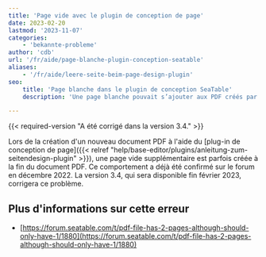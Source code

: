 ```yaml
---
title: 'Page vide avec le plugin de conception de page'
date: 2023-02-20
lastmod: '2023-11-07'
categories:
    - 'bekannte-probleme'
author: 'cdb'
url: '/fr/aide/page-blanche-plugin-conception-seatable'
aliases:
    - '/fr/aide/leere-seite-beim-page-design-plugin'
seo:
    title: 'Page blanche dans le plugin de conception SeaTable'
    description: 'Une page blanche pouvait s’ajouter aux PDF créés par le plugin. Problème corrigé dès la version 3.4 de SeaTable.'

---
```


{{< required-version "A été corrigé dans la version 3.4." >}}

Lors de la création d'un nouveau document PDF à l'aide du [plug-in de conception de page]({{< relref "help/base-editor/plugins/anleitung-zum-seitendesign-plugin" >}}), une page vide supplémentaire est parfois créée à la fin du document PDF. Ce comportement a déjà été confirmé sur le forum en décembre 2022. La version 3.4, qui sera disponible fin février 2023, corrigera ce problème.

## Plus d'informations sur cette erreur

- [https://forum.seatable.com/t/pdf-file-has-2-pages-although-should-only-have-1/1880](https://forum.seatable.com/t/pdf-file-has-2-pages-although-should-only-have-1/1880)
